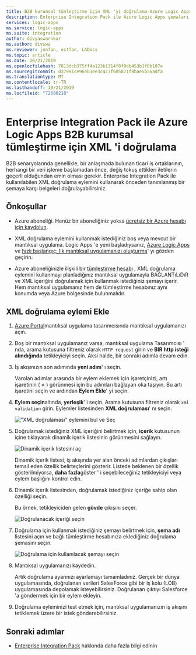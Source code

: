 ```yaml
---
title: B2B kurumsal tümleştirme için XML 'yi doğrulama-Azure Logic Apps
description: Enterprise Integration Pack ile Azure Logic Apps şemaları kullanarak XML doğrulama
services: logic-apps
ms.service: logic-apps
ms.suite: integration
author: divyaswarnkar
ms.author: divswa
ms.reviewer: jonfan, estfan, LADocs
ms.topic: article
ms.date: 10/21/2019
ms.openlocfilehash: 7813dcb375ff4a123b1314f8f9db453b1f0b187e
ms.sourcegitcommit: d37991ce965b3ee3c4c7f685871f8bae5b56adfa
ms.translationtype: MT
ms.contentlocale: tr-TR
ms.lasthandoff: 10/21/2019
ms.locfileid: "72680218"
---
```

# <a name="validate-xml-for-b2b-enterprise-integration-in-azure-logic-apps-with-enterprise-integration-pack"></a>Enterprise Integration Pack ile Azure Logic Apps B2B kurumsal tümleştirme için XML 'i doğrulama

B2B senaryolarında genellikle, bir anlaşmada bulunan ticari iş ortaklarının, herhangi bir veri işleme başlamadan önce, değiş tokuş ettikleri iletilerin geçerli olduğundan emin olması gerekir. Enterprise Integration Pack ile kullanılabilen XML doğrulama eylemini kullanarak önceden tanımlanmış bir şemaya karşı belgeleri doğrulayabilirsiniz.

## <a name="prerequisites"></a>Önkoşullar

* Azure aboneliği. Henüz bir aboneliğiniz yoksa [ücretsiz bir Azure hesabı için kaydolun](https://azure.microsoft.com/free/).

* XML doğrulama eylemini kullanmak istediğiniz boş veya mevcut bir mantıksal uygulama. Logic Apps 'e yeni başladıysanız, [Azure Logic Apps](../logic-apps/logic-apps-overview.md) ve [hızlı başlangıç: Ilk mantıksal uygulamanızı oluşturma](../logic-apps/quickstart-create-first-logic-app-workflow.md)' yı gözden geçirin.

* Azure aboneliğinizle ilişkili bir [tümleştirme hesabı](../logic-apps/logic-apps-enterprise-integration-create-integration-account.md) , XML doğrulama eylemini kullanmayı planladığınız mantıksal uygulamayla BAĞLANTıLıDıR ve XML içeriğini doğrulamak için kullanmak istediğiniz şemayı içerir. Hem mantıksal uygulamanız hem de tümleştirme hesabınız aynı konumda veya Azure bölgesinde bulunmalıdır.

## <a name="add-xml-validation-action"></a>XML doğrulama eylemi Ekle

1. [Azure Portal](https://portal.azure.com)mantıksal uygulama tasarımcısında mantıksal uygulamanızı açın.

1. Boş bir mantıksal uygulamanız varsa, mantıksal uygulama Tasarımcısı ' nda, arama kutusuna filtreniz olarak `HTTP request` girin ve **BIR http isteği alındığında** tetikleyiciyi seçin. Aksi halde, bir sonraki adımla devam edin.

1. İş akışınızın son adımında **yeni adım**' ı seçin.

   Varolan adımlar arasında bir eylem eklemek için işaretçinizi, artı işaretinin ( **+** ) görünmesi için bu adımları bağlayan oka taşıyın. Bu artı işaretini seçin ve ardından **Eylem Ekle**' yi seçin.

1. **Eylem seçin**altında, **yerleşik**' i seçin. Arama kutusuna filtreniz olarak `xml validation` girin. Eylemler listesinden **XML doğrulaması**' nı seçin.

   !["XML doğrulaması" eylemini bul ve Seç](./media/logic-apps-enterprise-integration-xml-validation/select-xml-validation-action.png)

1. Doğrulamak istediğiniz XML içeriğini belirtmek için, **içerik** kutusunun içine tıklayarak dinamik içerik listesinin görünmesini sağlayın.

   ![Dinamik içerik listesini aç](./media/logic-apps-enterprise-integration-xml-validation/open-dynamic-content-list.png)

   Dinamik içerik listesi, iş akışında yer alan önceki adımlardan çıkışları temsil eden özellik belirteçlerini gösterir. Listede beklenen bir özellik gösterilmiyorsa, **daha fazla**göster ' i seçebileceğiniz tetikleyiciyi veya eylem başlığını kontrol edin.

1. Dinamik içerik listesinden, doğrulamak istediğiniz içeriğe sahip olan özelliği seçin.

   Bu örnek, tetikleyiciden gelen **gövde** çıkışını seçer.

   ![Doğrulanacak içeriği seçin](./media/logic-apps-enterprise-integration-xml-validation/select-content-to-validate.png)

1. Doğrulama için kullanmak istediğiniz şemayı belirtmek için, **şema adı** listesini açın ve bağlı tümleştirme hesabınıza eklediğiniz doğrulama şemasını seçin.

   ![Doğrulama için kullanılacak şemayı seçin](./media/logic-apps-enterprise-integration-xml-validation/select-validation-schema.png)

1. Mantıksal uygulamanızı kaydedin.

   Artık doğrulama ayarınızı ayarlamayı tamamladınız. Gerçek bir dünya uygulamasında, doğrulanan verileri SalesForce gibi bir iş kolu (LOB) uygulamasında depolamak isteyebilirsiniz. Doğrulanan çıktıyı Salesforce 'a göndermek için bir eylem ekleyin.

1. Doğrulama eyleminizi test etmek için, mantıksal uygulamanızın iş akışını tetiklemek üzere bir istek gönderebilirsiniz.

## <a name="next-steps"></a>Sonraki adımlar

* [Enterprise Integration Pack](../logic-apps/logic-apps-enterprise-integration-overview.md) hakkında daha fazla bilgi edinin